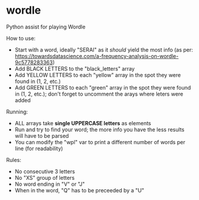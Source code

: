 # wordle
Python assist for playing Wordle

How to use:
  
- Start with a word, ideally "SERAI" as it _should_ yield the most info (as per: https://towardsdatascience.com/a-frequency-analysis-on-wordle-9c5778283363)
- Add BLACK LETTERS to the "black_letters" array
- Add YELLOW LETTERS to each "yellow" array in the spot they were found in (1, 2, etc.)
- Add GREEN LETTERS to each "green" array in the spot they were found in (1, 2, etc.); don't forget to uncomment the arays where leters were added

Running:
- ALL arrays take **single UPPERCASE letters** as elements
- Run and try to find your word; the more info you have the less results will have to be parsed
- You can modify the "wpl" var to print a different number of words per line (for readability)

Rules:  
- No consecutive 3 letters
- No "XS" group of letters
- No word ending in "V" or "J"
- When in the word, "Q" has to be preceeded by a "U"
